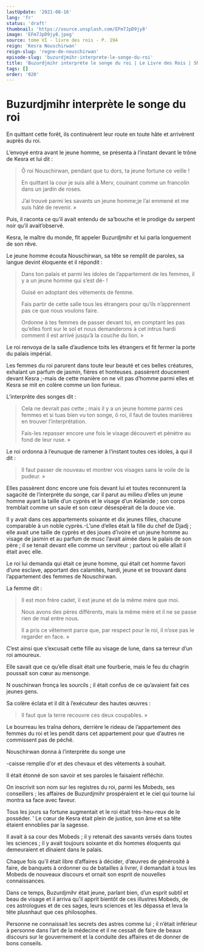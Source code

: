```yaml
---
lastUpdate: '2021-08-16'
lang: 'fr'
status: 'draft'
thumbnail: 'https://source.unsplash.com/EFm7JpD9jy8'
image: 'EFm7JpD9jy8.jpeg'
source: tome VI - livre des rois - P. 194
reign: 'Kesra Nouschirwan'
reign-slug: 'regne-de-nouschirwan'
episode-slug: 'buzurdjmihr-interprete-le-songe-du-roi'
title: 'Buzurdjmihr interprète le songe du roi | Le Livre des Rois | Shâhnâmeh'
tags: []
order: '020'
---
```


<!-- LTeX: language=fr -->

# Buzurdjmihr interprète le songe du roi

En quittant cette forêt, ils continuèrent leur route en toute hâte et arrivèrent auprès du roi.

L’envoyé entra avant le jeune homme, se présenta à l’instant devant le trône de Kesra et lui dit :

> Ô roi Nouschirwan, pendant que tu dors, ta jeune fortune ce veille !
>
> En quittant la cour je suis allé à Merv, couinant comme un francolin dans un jardin de roses.
>
> J’ai trouvé parmi les savants un jeune homme;je l’ai emmené et me suis hâté de revenir. »

Puis, il raconta ce qu’il avait entendu de sa’bouche et le prodige du serpent noir qu’il avait’observé.

Kesra, le maître du monde, fit appeler Buzurdjmihr et lui parla longuement de son rêve.

Le jeune homme écouta Nouschirwan, sa tête se remplit de paroles, sa langue devint éloquente et il répondit :

> Dans ton palais et parmi les idoles de l’appartement de les femmes, il y a un jeune homme qui s’est dé- !
>
> Guisé en adoptant des vêtements de femme.
>
> Fais partir de cette salle tous les étrangers pour qu’ils n’apprennent pas ce que nous voulons faire.
>
> Ordonne à tes femmes de passer devant toi, en comptant les pas qu’elles font sur le sol et nous demanderons à cet intrus hardi comment il est arrivé jusqu’à la couche du lion. »

Le roi renvoya de la salle d’audience toits les étrangers et fit fermer la porte du palais impérial.

Les femmes du roi parurent dans toute leur beauté et ces belles créatures, exhalant un parfum de jasmin, fières et honteuses. passèrent doucement devant Kesra ;-mais de cette manière on ne vit pas d’homme parmi elles et Kesra se mit en colère comme un lion furieux.

L’interprète des songes dit :

> Cela ne devrait pas cette ; mais il y a un jeune homme parmi ces femmes et si tuas bien vu ton songe, ô roi, il faut de toutes manières en trouver l’interprétation.
>
> Fais-les repasser encore une fois le visage découvert et pénètre au fond de leur ruse. »

Le roi ordonna à l’eunuque de ramener à l’instant toutes ces idoles, à qui il dit :

> Il faut passer de nouveau et montrer vos visages sans le voile de la pudeur. »

Elles passèrent donc encore une fois devant lui et toutes reconnurent la sagacité de l’interprète du songe, car il parut au milieu d’elles un jeune homme ayant la taille d’un cyprès et le visage d’un Keïanide ; son corps tremblait comme un saule et son cœur désespérait de la douce vie.

Il y avait dans ces appartements soixante et dix jeunes filles, chacune comparable à un noble cyprès.-L’une d’elles était la fille du chef de Djadj ; elle avait une taille de cyprès et des joues d’ivoire et un jeune homme au visage de jasmin et au parfum de musc l’avait aimée dans le palais de son père ; il se tenait devant elle comme un serviteur ; partout où elle allait il était avec elle.

Le roi lui demanda qui était ce jeune homme, qui était cet homme favori d’une esclave, apportant des calamités, hardi, jeune et se trouvant dans l’appartement des femmes de Nouschirwan.

La femme dit :

> Il est mon frère cadet, il est jeune et de la même mère que moi.
>
> Nous avons des pères différents, mais la même mère et il ne se passe rien de mal entre nous.
>
> Il a pris ce vêtement parce que, par respect pour le roi, il n’ose pas le regarder en face. »

C’est ainsi que s’excusait cette fille au visage de lune, dans sa terreur d’un roi amoureux.

Elle savait que ce qu’elle disait était une fourberie, mais le feu du chagrin poussait son cœur au mensonge.

N ouschirwan fronça les sourcils ; il était confus de ce qu’avaient fait ces jeunes gens.

Sa colère éclata et il dit à l’exécuteur des hautes œuvres :

> Il faut que la terre recouvre ces deux coupables. »

Le bourreau les traîna dehors, derrière le rideau de l’appartement des femmes du roi et les pendit dans cet appartement pour que d’autres ne commissent pas de péché.

Nouschirwan donna à l’interprète du songe une

-caisse remplie d’or et des chevaux et des vêtements à souhait.

Il était étonné de son savoir et ses paroles le faisaient réfléchir.

On inscrivit son nom sur les registres du roi, parmi les Mobeds, ses conseillers ; les affaires de Buzurdjmihr prospéraient et le ciel qui tourne lui montra sa face avec faveur.

Tous les jours sa fortune augmentait et le roi était très-heu-reux de le posséder.
’ Le cœur de Kesra était plein de justice, son âme et sa tête étaient ennoblies par la sagesse.

Il avait à sa cour des Mobeds ; il y retenait des savants versés dans toutes les sciences ; il y avait toujours soixante et dix hommes éloquents qui demeuraient et dînaient dans le palais.

Chaque fois qu’il était libre d’affaires à décider, d’œuvres de générosité à faire, de banquets à ordonner ou de batailles à livrer, il demandait à tous les Mobeds de nouveaux discours et ornait son esprit de nouvelles connaissances.

Dans ce temps, Buzurdjmihr était jeune, parlant bien, d’un esprit subtil et beau de visage et il arriva qu’il apprit bientôt de ces illustres Mobeds, de ces astrologues et de ces sages, leurs sciences et les dépassa et leva la tête plusnhaut que ces philosophes.

Personne ne connaissait les secrets des astres comme lui ; il n’était inférieur à personne dans l’art de la médecine et il ne cessait de faire de beaux discours sur le gouvernement et la conduite des affaires et de donner de bons conseils.
